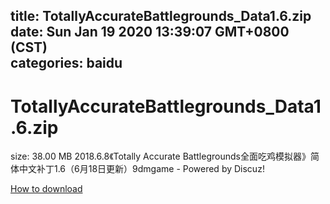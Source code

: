 
title: TotallyAccurateBattlegrounds_Data1.6.zip
date: Sun Jan 19 2020 13:39:07 GMT+0800 (CST)    
categories: baidu
---

# TotallyAccurateBattlegrounds_Data1.6.zip
size: 38.00 MB
 2018.6.8《Totally Accurate Battlegrounds全面吃鸡模拟器》简体中文补丁1.6（6月18日更新）9dmgame - Powered by Discuz!
 

[How to download](https://bpcam.bemobtrk.com/go/2ceec3aa-1ca2-46d6-b9ff-aaa5c184517c?jno=1178)